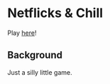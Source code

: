 # Netflicks & Chill
Play [here](https://yu-huanwu.github.io/Netflicks_and_Chill/)!

## Background
Just a silly little game.
